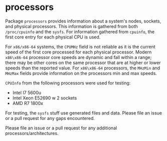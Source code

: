 processors
=======

Package `processors` provides information about a system's nodes, sockets, and physical processors. This information is gathered from both `/proc/cpuinfo` and the `sysfs`. For information gathered from `cpuinfo`, the first core entry for each physical CPU is used.

For `x86/x86-64` systems, the `CPUMHz` field is not reliable as it is the current speed of the first core processed for each physical processor. Modern `x86\x86-64` processor core speeds are dynamic and fall within a range; there may be other cores on the same processor that are at higher or lower speeds than the reported value. For `x86\x86-64` processors, the `MHzMin` and `MHzMax` fields provide information on the processors min and max speeds.

`CPUInfo` from the following processors were used for testing:
* Intel I7 5600u
* Intel Xeon E52690 w 2 sockets
* AMD R7 1800x

For testing, the `sysfs` stuff use generated files and data. Please file an issue or a pull request for any gaps encountered.

Please file an issue or a pull request for any additional processors/architectures.
    
